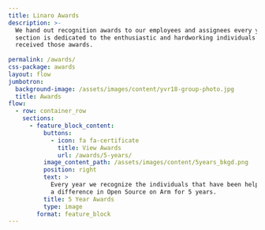 ```yaml
---
title: Linaro Awards
description: >-
  We hand out recognition awards to our employees and assignees every year. This
  section is dedicated to the enthusiastic and hardworking individuals that have
  received those awards.
    
permalink: /awards/
css-package: awards
layout: flow
jumbotron:
  background-image: /assets/images/content/yvr18-group-photo.jpg
  title: Awards
flow:
  - row: container_row
    sections:
      - feature_block_content:
          buttons:
            - icon: fa fa-certificate
              title: View Awards
              url: /awards/5-years/
          image_content_path: /assets/images/content/5years_bkgd.png
          position: right
          text: >
            Every year we recognize the individuals that have been helping make
            a difference in Open Source on Arm for 5 years.
          title: 5 Year Awards
          type: image
        format: feature_block
---
```


